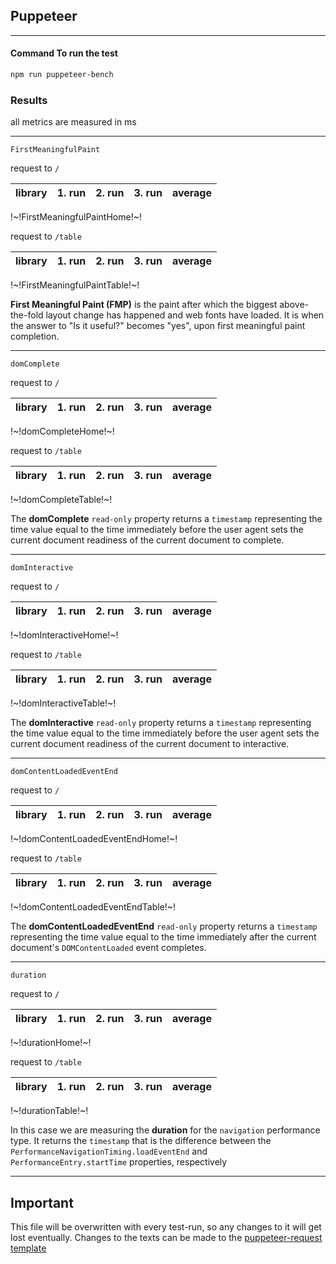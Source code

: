 ## Puppeteer

---

#### Command To run the test
```bash
npm run puppeteer-bench
```

### Results

all metrics are measured in ms

---

`FirstMeaningfulPaint`

request to `/`

|library|1. run|2. run|3. run|average|
|-------|-----:|-----:|-----:|------:|
!~!FirstMeaningfulPaintHome!~!

request to `/table`

|library|1. run|2. run|3. run|average|
|-------|-----:|-----:|-----:|------:|
!~!FirstMeaningfulPaintTable!~!

**First Meaningful Paint (FMP)** is the paint after which the biggest above-the-fold layout change has happened and web fonts have loaded.  It is when the answer to "Is it useful?" becomes "yes", upon first meaningful paint completion.

---

`domComplete`

request to `/`

|library|1. run|2. run|3. run|average|
|-------|-----:|-----:|-----:|------:|
!~!domCompleteHome!~!

request to `/table`

|library|1. run|2. run|3. run|average|
|-------|-----:|-----:|-----:|------:|
!~!domCompleteTable!~!

The **domComplete** `read-only` property returns a `timestamp` representing the time value equal to the time immediately before the user agent sets the current document readiness of the current document to complete.

---

`domInteractive`

request to `/`

|library|1. run|2. run|3. run|average|
|-------|-----:|-----:|-----:|------:|
!~!domInteractiveHome!~!

request to `/table`

|library|1. run|2. run|3. run|average|
|-------|-----:|-----:|-----:|------:|
!~!domInteractiveTable!~!

The **domInteractive** `read-only` property returns a `timestamp` representing the time value equal to the time immediately before the user agent sets the current document readiness of the current document to interactive.

---

`domContentLoadedEventEnd`

request to `/`

|library|1. run|2. run|3. run|average|
|-------|-----:|-----:|-----:|------:|
!~!domContentLoadedEventEndHome!~!

request to `/table`

|library|1. run|2. run|3. run|average|
|-------|-----:|-----:|-----:|------:|
!~!domContentLoadedEventEndTable!~!

The **domContentLoadedEventEnd** `read-only` property returns a `timestamp` representing the time value equal to the time immediately after the current document's `DOMContentLoaded` event completes.

---

`duration`

request to `/`

|library|1. run|2. run|3. run|average|
|-------|-----:|-----:|-----:|------:|
!~!durationHome!~!

request to `/table`

|library|1. run|2. run|3. run|average|
|-------|-----:|-----:|-----:|------:|
!~!durationTable!~!

In this case we are measuring the **duration** for the `navigation` performance type. It returns the `timestamp` that is the difference between the `PerformanceNavigationTiming.loadEventEnd` and `PerformanceEntry.startTime` properties, respectively

---

## Important

This file will be overwritten with every test-run, so any changes to it will get lost eventually. Changes to the texts can be made to the [puppeteer-request template](./templates/puppeteer-requests.template.md)
